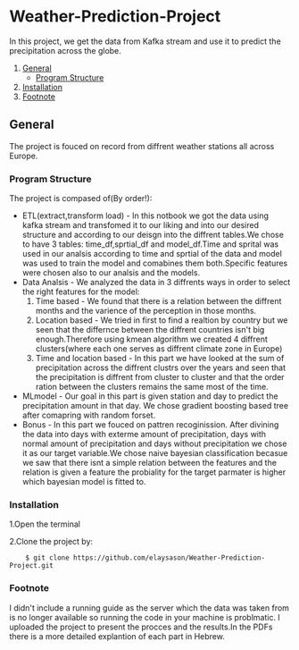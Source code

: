 # Weather-Prediction-Project
In this project, we get the data from Kafka stream and use it to predict the precipitation across the globe. 

1. [General](#General)
    - [Program Structure](https://github.com/elaysason/Weather-Prediction-Project/blob/main/README.md#program-structure)  
2. [Installation](#Installation)
4. [Footnote](#footnote)

## General
 The project is fouced on record from diffrent weather stations all across Europe.

### Program Structure
The project is compased of(By order!):
* ETL(extract,transform load) - In this notbook we got the data using kafka stream and transfomed it to our liking and into our desired structure and according to our deisgn into the diffrent tables.We chose to have 3 tables: time_df,sprtial_df and model_df.Time and sprital was used in our analsis according to time and sprtial of the data and model was used to train the model and comabines them both.Specific features were chosen also to our analsis and the models.
* Data Analsis - We analyzed the data in 3 diffrents ways in order to select the right features for the model:
    1. Time based - We found that there is a relation between the diffrent months and the varience of the perception in those months.
    2. Location based - We tried in first to find a realtion by country but we seen that the differnce between the diffrent countries isn't big enough.Therefore using            kmean algorithm we created 4 diffrent clusters(where each one serves as diffrent climate zone in Europe) 
    3. Time and location based - In this part we have looked at the sum of precipitation across the diffrent clustrs over the years and seen that the precipitation is 
       diffrent from cluster to cluster and that the order ration between the clusters remains the same most of the time.
* MLmodel - Our goal in this part is given station and day to predict the precipitation amount in that day. We chose gradient boosting based tree after comapring with 
   random forset.
* Bonus - In this part we fouced on pattren recoginission. After divining the data into days with exterme amount of precipitation, days with normal amount of                  precipitation and days without precipitation we chose it as our target variable.We chose naive bayesian classification becasue we saw that there isnt a simple relation    between the features and the relation is given a feature the probiality for the target parmater is higher which bayesian model is fitted to.
### Installation
1.Open the terminal

2.Clone the project by:
```
    $ git clone https://github.com/elaysason/Weather-Prediction-Project.git
```
### Footnote
I didn't include a running guide as the server which the data was taken from is no longer available so running the code in your machine is problmatic. I uploaded the project to present the procces and the results.In the PDFs there is a more detailed explantion of each part in Hebrew.	
